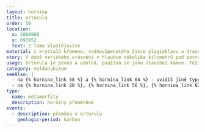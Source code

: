```yaml
---
layout: hornina
title: ortorula
order: 50
location:
  x: 1088968
  y: 693952
  text: Z lomu Vlastějovice
material: z krystalů křemene, sodnovápenatého živce plagioklasu a draselného živce mikroklinu, světlé slídy muskovitu, tmavé slídy biotitu, apatitu, zirkonu a magnetitu
story: V době variského vrásnění v hloubce několika kilometrů pod povrchem Země vzniklo tavením zemské kůry granitové magma. Když utuhlo, byla z něj žula. Později byla žula vystavena vysoké teplotě a tlaku. Nedošlo k jejímu roztavení, ale jen ke změně struktury a uspořádání minerálů. Zatímco žuly mívají minerály neuspořádané, v ortorulách jsou často uspořádané do pásků. 
usage: Ortorula je pevná a odolná, používá se jako stavební kámen. Těží se v lomu, drtí se na menší kousky, které se pak třídí podle velikosti. Přidává se do betonových a asfaltových směsí pro stavební účely. 
category: moldanubikum
seeAlso: |
  - na {% hornina_link 58 %} a {% hornina_link 64 %} - uvidíš jiné typy ortorul
  - na {% hornina_link 20 %}, {% hornina_link 56 %}, {% hornina_link 62 %} a {% hornina_link 74 %} -  uvidíš, jak jsem mohl vypadat před metamorfózou
type:
  name: metamorfity
  description: horniny přeměněné
events:
  - description: přeměna v ortorulu
    geologic-period: karbon
---
```



